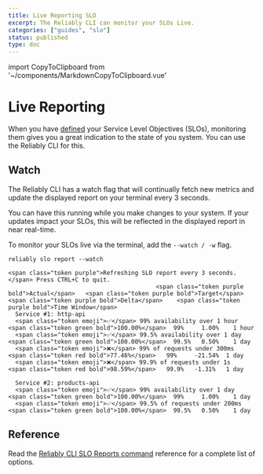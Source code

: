 ```yaml
---
title: Live Reporting SLO
excerpt: The Reliably CLI can monitor your SLOs Live.
categories: ["guides", "slo"]
status: published
type: doc
---
```


import CopyToClipboard from '~/components/MarkdownCopyToClipboard.vue'

# Live Reporting

When you have [defined](./define-slos/) your Service Level Objectives (SLOs), monitoring them gives you a great indication to the state of you system. You can use the Reliably CLI for this.

## Watch

The Reliably CLI has a watch flag that will continually fetch
new metrics and update the displayed report on your terminal every 3 seconds.

You can have this running while you make changes to your system. If your
updates impact your SLOs, this will be reflected in the displayed report in
near real-time.

To monitor your SLOs live via the terminal, add the `--watch / -w` flag.

```console
reliably slo report --watch
```
<CopyToClipboard />

```reliably
<span class="token purple">Refreshing SLO report every 3 seconds.</span> Press CTRL+C to quit.
                                          <span class="token purple bold">Actual</span>   <span class="token purple bold">Target</span>  <span class="token purple bold">Delta</span>    <span class="token purple bold">Time Window</span>  
  Service #1: http-api                           
  <span class="token emoji">✅</span> 99% availability over 1 hour         <span class="token green bold">100.00%</span>  99%     1.00%    1 hour       
  <span class="token emoji">✅</span> 99.5% availability over 1 day        <span class="token green bold">100.00%</span>  99.5%   0.50%    1 day        
  <span class="token emoji">❌</span> 99% of requests under 300ms          <span class="token red bold">77.46%</span>   99%     -21.54%  1 day        
  <span class="token emoji">❌</span> 99.9% of requests under 1s           <span class="token red bold">98.59%</span>   99.9%   -1.31%   1 day        
                                                                           
  Service #2: products-api                       
  <span class="token emoji">✅</span> 99% availability over 1 day          <span class="token green bold">100.00%</span>  99%     1.00%    1 day        
  <span class="token emoji">✅</span> 99.5% of requests under 200ms        <span class="token green bold">100.00%</span>  99.5%   0.50%    1 day
```

## Reference

Read the [Reliably CLI SLO Reports command][ref-slo-report] reference for a
 complete list of options.

[ref-slo-report]:/docs/reference/cli/reliably-slo-report/